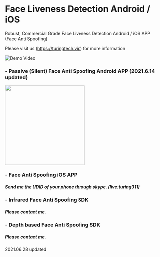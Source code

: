 # Face Liveness Detection Android / iOS
Robust, Commercial Grade Face Liveness Detection Android / iOS APP (Face Anti Spoofing)

Please visit us (https://turingtech.vip) for more information

![Demo Video](https://raw.githubusercontent.com/Turing311/Face_Liveness_Detection_Android_iOS/main/2.gif)

### - Passive (Silent) Face Anti Spoofing Android APP  (2021.6.14 updated)
<img src="https://user-images.githubusercontent.com/60502049/123087444-23097e00-d457-11eb-8b56-5d6663f58094.png" width="256">


### - Face Anti Spoofing iOS APP
##### Send me the UDID of your phone through skype. (live:turing311)

### - Infrared Face Anti Spoofing SDK
##### Please contact me.

### - Depth based Face Anti Spoofing SDK
##### Please contact me.

2021.06.28 updated
